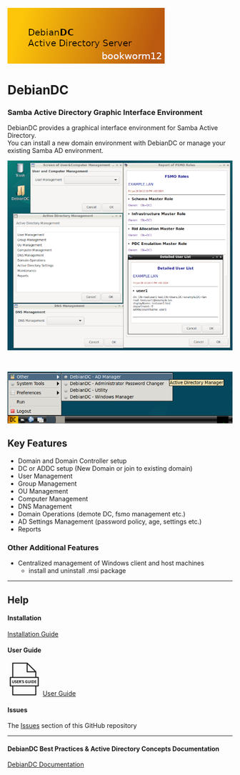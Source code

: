 ![alt text](docs/DebianDC-UserGuide/screenshots/DebianDC_Logo-bookworm.png "DebianDC Main Menu")
<br>
# DebianDC
### Samba Active Directory Graphic Interface Environment<br>
DebianDC provides a graphical interface environment for Samba Active Directory.<br>
You can install a new domain environment with DebianDC or manage your existing Samba AD environment.<br>

![alt text](docs/DebianDC-UserGuide/screenshots/DebianDC-Screenshot.png "DebianDC_Desktop")

<br>

![alt text](docs/DebianDC-UserGuide/screenshots/DebianDC-StartMenu.png "DebianDC StartMenu")


## Key Features
- Domain and Domain Controller setup
- DC or ADDC setup (New Domain or join to existing domain)
- User Management
- Group Management
- OU Management
- Computer Management
- DNS Management
- Domain Operations (demote DC, fsmo management etc.)
- AD Settings Management (password policy, age, settings etc.)
- Reports
### Other Additional Features
- Centralized management of Windows client and host machines
    - install and uninstall .msi package
---

## Help

#### Installation
[Installation Guide](https://github.com/eesmer/DebianDC/blob/master/docs/DebianDC-UserGuide/installation/installation.md)

#### User Guide
![alt text](docs/DebianDC-UserGuide/screenshots/userguide-icon.png "DebianDC StartMenu")
[User Guide](https://github.com/eesmer/DebianDC/blob/master/docs/DebianDC-UserGuide/DebianDC-UserGuide.md)

#### Issues
The [Issues](https://github.com/eesmer/DebianDC/issues) section of this GitHub repository

---
#### DebianDC Best Practices & Active Directory Concepts Documentation
[DebianDC Documentation](https://github.com/eesmer/DebianDC/blob/master/docs/DebianDC-Docs.md)
